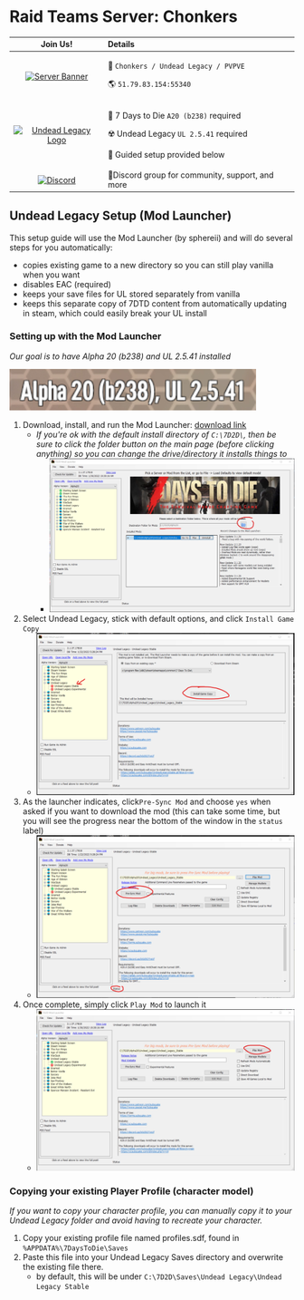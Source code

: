 # Raid Teams Server: Chonkers

Join Us! | Details
:---: | :---
[![Server Banner](https://7d2d.net/banner/MTA0NXw0MTgx)](https://7d2d.net) | <p>📛 `Chonkers / Undead Legacy / PVPVE`</p><p>🌎 `51.79.83.154:55340`</p>
[![Undead Legacy Logo](https://ul.subquake.com/images/banners/logo.png)](https://ul.subquake.com) | <p>:zombie: 7 Days to Die `A20 (b238)` required</p><p>☢️ Undead Legacy `UL 2.5.41` required</p><p>:memo: Guided setup provided below</p>
[![Discord](https://discord.com/assets/ff41b628a47ef3141164bfedb04fb220.png)](https://discord.gg/x33at6WWrs) | 💬Discord group for community, support, and more

## Undead Legacy Setup (Mod Launcher)
This setup guide will use the Mod Launcher (by sphereii) and will do several steps for you automatically:
- copies existing game to a new directory so you can still play vanilla when you want
- disables EAC (required)
- keeps your save files for UL stored separately from vanilla
- keeps this separate copy of 7DTD content from automatically updating in steam, which could easily break your UL install

### Setting up with the Mod Launcher
*Our goal is to have Alpha 20 (b238) and UL 2.5.41 installed*

![Setup Version](https://github.com/raid-teams/raid-teams/raw/main/web-assets/version-image.png)

1. Download, install, and run the Mod Launcher: [download link](https://github.com/7D2DModLauncher/ThickInstaller/blob/master/SetupInstaller.msi?raw=true)
    - *If you're ok with the default install directory of `C:\7D2D\`, then be sure to click the folder button on the main page (before clicking anything) so you can change the drive/directory it installs things to*
        - ![Change Mod Directory Button](https://github.com/raid-teams/raid-teams/raw/main/web-assets/launcher-setup-0.jpg)
3. Select Undead Legacy, stick with default options, and click `Install Game Copy`
    - ![Setup Screenshot 1](https://github.com/raid-teams/raid-teams/raw/main/web-assets/launcher-setup-1.png)
5. As the launcher indicates, click`Pre-Sync Mod` and choose `yes` when asked if you want to download the mod (this can take some time, but you will see the progress near the bottom of the window in the `status` label)
    - ![Setup Screenshot 2](https://github.com/raid-teams/raid-teams/raw/main/web-assets/launcher-setup-2.png)
6. Once complete, simply click `Play Mod` to launch it
    - ![Setup Screenshot 3](https://github.com/raid-teams/raid-teams/raw/main/web-assets/launcher-setup-3.jpg)

### Copying your existing Player Profile (character model)
*If you want to copy your character profile, you can manually copy it to your Undead Legacy folder and avoid having to recreate your character.*
1. Copy your existing profile file named profiles.sdf, found in `%APPDATA%\7DaysToDie\Saves`
2. Paste this file into your Undead Legacy Saves directory and overwrite the existing file there.
    - by default, this will be under `C:\7D2D\Saves\Undead Legacy\Undead Legacy Stable`

